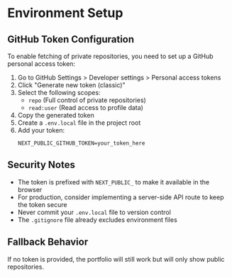 # Environment Setup

## GitHub Token Configuration

To enable fetching of private repositories, you need to set up a GitHub personal access token:

1. Go to GitHub Settings > Developer settings > Personal access tokens
2. Click "Generate new token (classic)"
3. Select the following scopes:
   - `repo` (Full control of private repositories)
   - `read:user` (Read access to profile data)
4. Copy the generated token
5. Create a `.env.local` file in the project root
6. Add your token:
   ```
   NEXT_PUBLIC_GITHUB_TOKEN=your_token_here
   ```

## Security Notes

- The token is prefixed with `NEXT_PUBLIC_` to make it available in the browser
- For production, consider implementing a server-side API route to keep the token secure
- Never commit your `.env.local` file to version control
- The `.gitignore` file already excludes environment files

## Fallback Behavior

If no token is provided, the portfolio will still work but will only show public repositories.
